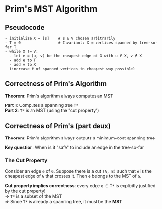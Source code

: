 # Prim's MST Algorithm

## Pseudocode
```
- initialize X = [s]    # s ∈ V chosen arbitrarily
- T = 0                 # Invariant: X = vertices spanned by tree-so-far T
- while X != V:
  - let e = (u, v) be the cheapest edge of G with u ∈ X, v ∉ X
  - add e to T
  - add v to X
  (increase # of spanned vertices in cheapest way possible)
```

## Correctness of Prim's Algorithm

**Theorem**: Prim's algorithm always computes an MST

**Part 1**: Computes a spanning tree `T*`  
**Part 2**: `T*` is an MST (using the "cut property")

## Correctness of Prim's (part deux)

**Theorem**: Prim's algorithm always outputs a minimum-cost spanning tree

**Key question**: When is it "safe" to include an edge in the tree-so-far

### The Cut Property

Consider an edge `e` of `G`. Suppose there is a cut `(A, B)` such that `e` is
the cheapest edge of `G` that crosses it. Then `e` belongs to the MST of `G`.

**Cut property implies correctness**: every edge `e ∈ T*` is explicitly
justified by the cut property!  
⇒ `T*` is a subset of the MST  
⇒ Since `T*` is already a spanning tree, it must be the **MST**
